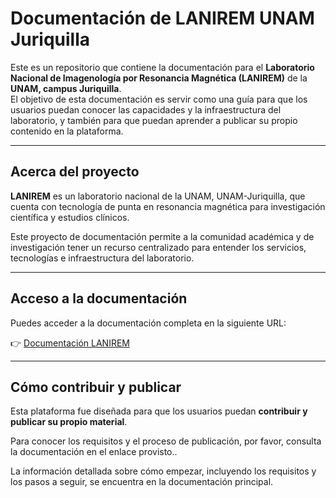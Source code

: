 # Documentación de LANIREM UNAM Juriquilla

Este es un repositorio que contiene la documentación para el **Laboratorio Nacional de Imagenología por Resonancia Magnética (LANIREM)** de la **UNAM, campus Juriquilla**.  
El objetivo de esta documentación es servir como una guía para que los usuarios puedan conocer las capacidades y la infraestructura del laboratorio, y también para que puedan aprender a publicar su propio contenido en la plataforma.

---

## Acerca del proyecto

**LANIREM** es un laboratorio nacional de la UNAM, UNAM-Juriquilla, que cuenta con tecnología de punta en resonancia magnética para investigación científica y estudios clínicos.  

Este proyecto de documentación permite a la comunidad académica y de investigación tener un recurso centralizado para entender los servicios, tecnologías e infraestructura del laboratorio.

---

## Acceso a la documentación

Puedes acceder a la documentación completa en la siguiente URL:

👉 [Documentación LANIREM](https://lanirem.readthedocs.io/)

---

## Cómo contribuir y publicar

Esta plataforma fue diseñada para que los usuarios puedan **contribuir y publicar su propio material**.  

Para conocer los requisitos y el proceso de publicación, por favor, consulta la documentación en el enlace provisto..  

La información detallada sobre cómo empezar, incluyendo los requisitos y los pasos a seguir, se encuentra en la documentación principal.
